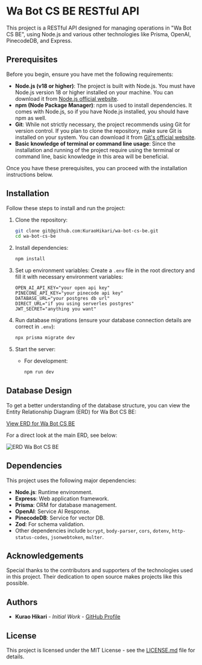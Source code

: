 # Wa Bot CS BE RESTful API

This project is a RESTful API designed for managing operations in "Wa Bot CS BE", using Node.js and various other technologies like Prisma, OpenAI, PinecodeDB, and Express.

<!-- TOC --><a name="prerequisites"></a>

## Prerequisites

Before you begin, ensure you have met the following requirements:

- **Node.js (v18 or higher)**: The project is built with Node.js. You must have Node.js version 18 or higher installed on your machine. You can download it from [Node.js official website](https://nodejs.org/).
- **npm (Node Package Manager)**: npm is used to install dependencies. It comes with Node.js, so if you have Node.js installed, you should have npm as well.
- **Git**: While not strictly necessary, the project recommends using Git for version control. If you plan to clone the repository, make sure Git is installed on your system. You can download it from [Git's official website](https://git-scm.com/).
- **Basic knowledge of terminal or command line usage**: Since the installation and running of the project require using the terminal or command line, basic knowledge in this area will be beneficial.

Once you have these prerequisites, you can proceed with the installation instructions below.

<!-- TOC --><a name="installation"></a>

## Installation

Follow these steps to install and run the project:

1. Clone the repository:

   ```bash
   git clone git@github.com:KuraoHikari/wa-bot-cs-be.git
   cd wa-bot-cs-be
   ```

2. Install dependencies:

   ```bash
   npm install
   ```

3. Set up environment variables:
   Create a `.env` file in the root directory and fill it with necessary environment variables:

   ```
   OPEN_AI_API_KEY="your open api key"
   PINECONE_API_KEY="your pinecode api key"
   DATABASE_URL="your postgres db url"
   DIRECT_URL="if you using serverles postgres"
   JWT_SECRET="anything you want"
   ```

4. Run database migrations (ensure your database connection details are correct in `.env`):

   ```bash
   npx prisma migrate dev
   ```

5. Start the server:
   - For development:
     ```bash
     npm run dev
     ```

## Database Design

To get a better understanding of the database structure, you can view the Entity Relationship Diagram (ERD) for Wa Bot CS BE:

[View ERD for Wa Bot CS BE](https://imgur.com/gallery/schema-db-wa-bot-cs-kurao-hikari-Ktk7Wx7)

For a direct look at the main ERD, see below:

![ERD Wa Bot CS BE](https://i.imgur.com/bjkBTEf.png)

## Dependencies

This project uses the following major dependencies:

- **Node.js**: Runtime environment.
- **Express**: Web application framework.
- **Prisma**: ORM for database management.
- **OpenAI**: Service AI Response.
- **PinecodeDB**: Service for vector DB.
- **Zod**: For schema validation.
- Other dependencies include `bcrypt`, `body-parser`, `cors`, `dotenv`, `http-status-codes`, `jsonwebtoken`, `multer`.

<!-- TOC --><a name="acknowledgements"></a>

## Acknowledgements

Special thanks to the contributors and supporters of the technologies used in this project. Their dedication to open source makes projects like this possible.

<!-- TOC --><a name="authors"></a>

## Authors

- **Kurao Hikari** - _Initial Work_ - [GitHub Profile](https://github.com/KuraoHikari)

<!-- TOC --><a name="license"></a>

## License

This project is licensed under the MIT License - see the [LICENSE.md](LICENSE.md) file for details.
